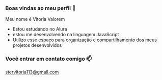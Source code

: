  ### Boas vindas ao meu perfil 💙

 Meu nome é Vitoria Valorem

- Estou estudando no Alura
- estou me desenvolvendo na linguagem JavaScript
- Utilizo esse espaço para organização e compartilhamento dos meus projetos desenvolvidos

 ### Você entrar em contato comigo 📫

 stervitoria113@gmail.com
